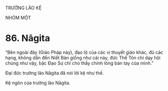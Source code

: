 TRƯỞNG LÃO KỆ

NHÓM MỘT

# 86. Nāgita

“Bên ngoài đây (Giáo Pháp này), đạo lộ của các vị thuyết giáo khác, đủ các hạng, không dẫn đến Niết Bàn giống như cái này, đức Thế Tôn chỉ dạy hội chúng như vậy, bậc Đạo Sư chỉ cho thấy chính lòng bàn tay của mình.”

Đại đức trưởng lão Nāgita đã nói lời kệ như thế.

Kệ ngôn của trưởng lão Nāgita.
